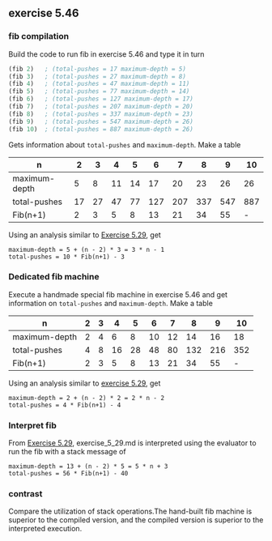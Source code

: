 ## exercise 5.46

### fib compilation

Build the code to run fib in exercise 5.46 and type it in turn

``` Scheme
(fib 2)   ; (total-pushes = 17 maximum-depth = 5)
(fib 3)   ; (total-pushes = 27 maximum-depth = 8)
(fib 4)   ; (total-pushes = 47 maximum-depth = 11)
(fib 5)   ; (total-pushes = 77 maximum-depth = 14)
(fib 6)   ; (total-pushes = 127 maximum-depth = 17)
(fib 7)   ; (total-pushes = 207 maximum-depth = 20)
(fib 8)   ; (total-pushes = 337 maximum-depth = 23) 
(fib 9)   ; (total-pushes = 547 maximum-depth = 26)
(fib 10)  ; (total-pushes = 887 maximum-depth = 26)
```

Gets information about `total-pushes` and `maximum-depth`. Make a table

|  n               | 2  | 3  | 4  | 5  | 6  | 7  | 8  | 9  | 10 |
|--------------    |----|----|----|----|----|----|----|----|----|
| maximum-depth    | 5  | 8  | 11 | 14 | 17 | 20 | 23 | 26 | 26 |
| total-pushes     | 17 | 27 | 47 | 77 | 127| 207| 337| 547| 887|
| Fib(n+1)         | 2  | 3  | 5  | 8  | 13 | 21 | 34 | 55 | -  |

Using an analysis similar to [Exercise 5.29](./5.29.md), get

```
maximum-depth = 5 + (n - 2) * 3 = 3 * n - 1
total-pushes = 10 * Fib(n+1) - 3
```

### Dedicated fib machine

Execute a handmade special fib machine in exercise 5.46 and get information on `total-pushes` and `maximum-depth`. Make a table

|  n               | 2  | 3  | 4  | 5  | 6  | 7  | 8  | 9  | 10 |
|--------------    |----|----|----|----|----|----|----|----|----|
| maximum-depth    | 2  | 4  | 6  | 8  | 10 | 12 | 14 | 16 | 18 |
| total-pushes     | 4  | 8  | 16 | 28 | 48 | 80 | 132| 216| 352|
| Fib(n+1)         | 2  | 3  | 5  | 8  | 13 | 21 | 34 | 55 | -  |

Using an analysis similar to [exercise 5.29](./5.29.md), get

```
maximum-depth = 2 + (n - 2) * 2 = 2 * n - 2
total-pushes = 4 * Fib(n+1) - 4
```

### Interpret fib

From [Exercise 5.29](./exercise_5_29.md), exercise_5_29.md is interpreted using the evaluator to run the fib with a stack message of

```
maximum-depth = 13 + (n - 2) * 5 = 5 * n + 3
total-pushes = 56 * Fib(n+1) - 40
```

### contrast

Compare the utilization of stack operations.The hand-built fib machine is superior to the compiled version, and the compiled version is superior to the interpreted execution.
